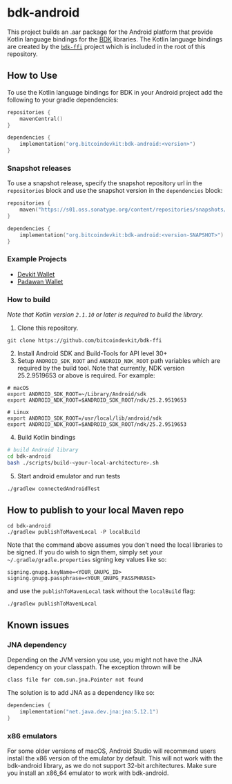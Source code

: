 # bdk-android

This project builds an .aar package for the Android platform that provide Kotlin language bindings for the [BDK] libraries. The Kotlin language bindings are created by the [`bdk-ffi`] project which is included in the root of this repository.

## How to Use

To use the Kotlin language bindings for BDK in your Android project add the following to your gradle dependencies:

```kotlin
repositories {
    mavenCentral()
}

dependencies { 
    implementation("org.bitcoindevkit:bdk-android:<version>")
}
```

### Snapshot releases

To use a snapshot release, specify the snapshot repository url in the `repositories` block and use the snapshot version in the `dependencies` block:
```kotlin
repositories {
    maven("https://s01.oss.sonatype.org/content/repositories/snapshots/")
}

dependencies { 
    implementation("org.bitcoindevkit:bdk-android:<version-SNAPSHOT>")
}
```

### Example Projects

* [Devkit Wallet](https://github.com/bitcoindevkit/devkit-wallet)
* [Padawan Wallet](https://github.com/thunderbiscuit/padawan-wallet)

### How to build

_Note that Kotlin version `2.1.10` or later is required to build the library._

1. Clone this repository.
```shell
git clone https://github.com/bitcoindevkit/bdk-ffi
```
2. Install Android SDK and Build-Tools for API level 30+
3. Setup `ANDROID_SDK_ROOT` and `ANDROID_NDK_ROOT` path variables which are required by the build tool. Note that currently, NDK version 25.2.9519653 or above is required. For example:
```shell
# macOS
export ANDROID_SDK_ROOT=~/Library/Android/sdk
export ANDROID_NDK_ROOT=$ANDROID_SDK_ROOT/ndk/25.2.9519653

# Linux
export ANDROID_SDK_ROOT=/usr/local/lib/android/sdk
export ANDROID_NDK_ROOT=$ANDROID_SDK_ROOT/ndk/25.2.9519653
```
4. Build Kotlin bindings
```sh
# build Android library
cd bdk-android
bash ./scripts/build-<your-local-architecture>.sh
```
5. Start android emulator and run tests
```sh
./gradlew connectedAndroidTest
```

## How to publish to your local Maven repo

```shell
cd bdk-android
./gradlew publishToMavenLocal -P localBuild
```

Note that the command above assumes you don't need the local libraries to be signed. If you do wish to sign them, simply set your `~/.gradle/gradle.properties` signing key values like so:
```properties
signing.gnupg.keyName=<YOUR_GNUPG_ID>
signing.gnupg.passphrase=<YOUR_GNUPG_PASSPHRASE>
```

and use the `publishToMavenLocal` task without the `localBuild` flag:
```shell
./gradlew publishToMavenLocal
```

## Known issues

### JNA dependency

Depending on the JVM version you use, you might not have the JNA dependency on your classpath. The exception thrown will be

```shell
class file for com.sun.jna.Pointer not found
```

The solution is to add JNA as a dependency like so:

```kotlin
dependencies {
    implementation("net.java.dev.jna:jna:5.12.1")
}
```

### x86 emulators

For some older versions of macOS, Android Studio will recommend users install the x86 version of the emulator by default. This will not work with the bdk-android library, as we do not support 32-bit architectures. Make sure you install an x86_64 emulator to work with bdk-android.

[BDK]: https://github.com/bitcoindevkit/
[`bdk-ffi`]: https://github.com/bitcoindevkit/bdk-ffi
